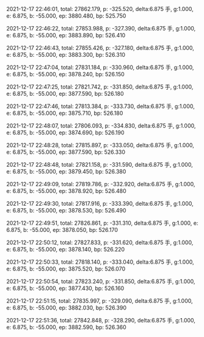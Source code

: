 2021-12-17 22:46:01, total: 27862.179, p: -325.520, delta:6.875 手, g:1.000, e: 6.875, b: -55.000, ep: 3880.480, bp: 525.750

2021-12-17 22:46:22, total: 27853.988, p: -327.390, delta:6.875 手, g:1.000, e: 6.875, b: -55.000, ep: 3883.890, bp: 526.410

2021-12-17 22:46:43, total: 27855.426, p: -327.180, delta:6.875 手, g:1.000, e: 6.875, b: -55.000, ep: 3883.300, bp: 526.310

2021-12-17 22:47:04, total: 27831.184, p: -330.960, delta:6.875 手, g:1.000, e: 6.875, b: -55.000, ep: 3878.240, bp: 526.150

2021-12-17 22:47:25, total: 27821.742, p: -331.850, delta:6.875 手, g:1.000, e: 6.875, b: -55.000, ep: 3877.590, bp: 526.180

2021-12-17 22:47:46, total: 27813.384, p: -333.730, delta:6.875 手, g:1.000, e: 6.875, b: -55.000, ep: 3875.710, bp: 526.180

2021-12-17 22:48:07, total: 27806.093, p: -334.830, delta:6.875 手, g:1.000, e: 6.875, b: -55.000, ep: 3874.690, bp: 526.190

2021-12-17 22:48:28, total: 27815.897, p: -333.050, delta:6.875 手, g:1.000, e: 6.875, b: -55.000, ep: 3877.590, bp: 526.330

2021-12-17 22:48:48, total: 27821.158, p: -331.590, delta:6.875 手, g:1.000, e: 6.875, b: -55.000, ep: 3879.450, bp: 526.380

2021-12-17 22:49:09, total: 27819.786, p: -332.920, delta:6.875 手, g:1.000, e: 6.875, b: -55.000, ep: 3878.920, bp: 526.480

2021-12-17 22:49:30, total: 27817.916, p: -333.390, delta:6.875 手, g:1.000, e: 6.875, b: -55.000, ep: 3878.530, bp: 526.490

2021-12-17 22:49:51, total: 27826.861, p: -331.310, delta:6.875 手, g:1.000, e: 6.875, b: -55.000, ep: 3878.050, bp: 526.170

2021-12-17 22:50:12, total: 27827.833, p: -331.620, delta:6.875 手, g:1.000, e: 6.875, b: -55.000, ep: 3878.140, bp: 526.220

2021-12-17 22:50:33, total: 27818.140, p: -333.040, delta:6.875 手, g:1.000, e: 6.875, b: -55.000, ep: 3875.520, bp: 526.070

2021-12-17 22:50:54, total: 27823.240, p: -331.850, delta:6.875 手, g:1.000, e: 6.875, b: -55.000, ep: 3877.430, bp: 526.160

2021-12-17 22:51:15, total: 27835.997, p: -329.090, delta:6.875 手, g:1.000, e: 6.875, b: -55.000, ep: 3882.030, bp: 526.390

2021-12-17 22:51:36, total: 27842.848, p: -328.290, delta:6.875 手, g:1.000, e: 6.875, b: -55.000, ep: 3882.590, bp: 526.360